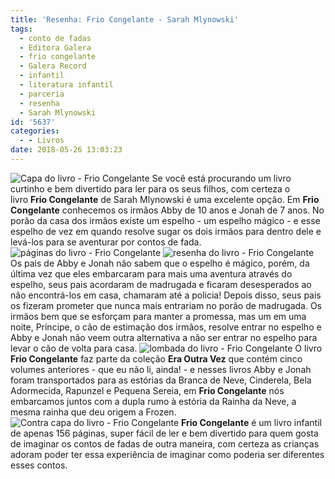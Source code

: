 ```yaml
---
title: 'Resenha: Frio Congelante - Sarah Mlynowski'
tags:
  - conto de fadas
  - Editora Galera
  - frio congelante
  - Galera Record
  - infantil
  - literatura infantil
  - parceria
  - resenha
  - Sarah Mlynowski
id: '5637'
categories:
  - - Livros
date: 2018-05-26 13:03:23
---
```


![Capa do livro - Frio Congelante](http://natalia.blog.br/wp-content/uploads/2018/05/capa-livro-frio-congelante.jpg "Capa do livro - Frio Congelante") Se você está procurando um livro curtinho e bem divertido para ler para os seus filhos, com certeza o livro **Frio Congelante** de Sarah Mlynowski é uma excelente opção. Em **Frio Congelante** conhecemos os irmãos Abby de 10 anos e Jonah de 7 anos. No porão da casa dos irmãos existe um espelho - um espelho mágico - e esse espelho de vez em quando resolve sugar os dois irmãos para dentro dele e levá-los para se aventurar por contos de fada. ![páginas do livro - Frio Congelante](http://natalia.blog.br/wp-content/uploads/2018/05/página-resenha-livro-frio-congelante.jpg "páginas do livro - Frio Congelante") ![resenha do livro - Frio Congelante ](http://natalia.blog.br/wp-content/uploads/2018/05/página-livro-frio-congelante.jpg "Páginas e resenha do livro - Frio Congelante ") Os pais de Abby e Jonah não sabem que o espelho é mágico, porém, da última vez que eles embarcaram para mais uma aventura através do espelho, seus pais acordaram de madrugada e ficaram desesperados ao não encontrá-los em casa, chamaram até a policia! Depois disso, seus pais os fizeram prometer que nunca mais entrariam no porão de madrugada. Os irmãos bem que se esforçam para manter a promessa, mas um em uma noite, Príncipe, o cão de estimação dos irmãos, resolve entrar no espelho e Abby e Jonah não veem outra alternativa a não ser entrar no espelho para levar o cão de volta para casa. ![lombada do livro - Frio Congelante ](http://natalia.blog.br/wp-content/uploads/2018/05/lombada-livro-frio-congelante.jpg "lombada do livro - Frio Congelante ") O livro **Frio Congelante** faz parte da coleção **Era Outra Vez** que contém cinco volumes anteriores - que eu não li, ainda! - e nesses livros Abby e Jonah foram transportados para as estórias da Branca de Neve, Cinderela, Bela Adormecida, Rapunzel e Pequena Sereia, em **Frio Congelante** nós embarcamos juntos com a dupla rumo à estória da Rainha da Neve, a mesma rainha que deu origem a Frozen. ![Contra capa do livro - Frio Congelante ](http://natalia.blog.br/wp-content/uploads/2018/05/contra-capa-livro-frio-congelante.jpg "Contra capa do livro - Frio Congelante ") **Frio Congelante** é um livro infantil de apenas 156 páginas, super fácil de ler e bem divertido para quem gosta de imaginar os contos de fadas de outra maneira, com certeza as crianças adoram poder ter essa experiência de imaginar como poderia ser diferentes esses contos.